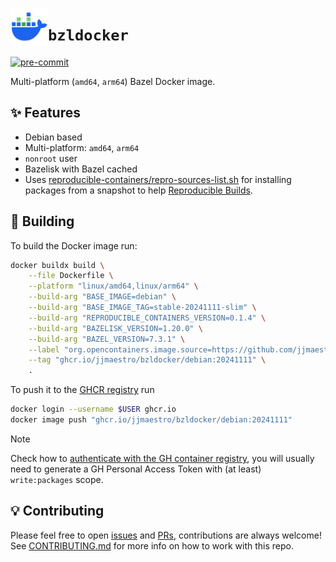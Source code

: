 <!-- markdownlint-capture -->
<!-- markdownlint-disable MD013 MD033 MD041 -->
<p style="text-align: left;">
    <img src="logo.svg" alt="bzldocker logo" title="logo" align="left" height="60" />
</p>
<!-- markdownlint-restore -->

# `bzldocker`

[![pre-commit](
    ../../actions/workflows/pre-commit.yaml/badge.svg
)](../../actions/workflows/pre-commit.yaml)

Multi-platform (`amd64`, `arm64`) Bazel Docker image.

## ✨ Features

* Debian based
* Multi-platform: `amd64`, `arm64`
* `nonroot` user
* Bazelisk with Bazel cached
* Uses [reproducible-containers/repro-sources-list.sh] for installing packages
  from a snapshot to help [Reproducible Builds].

## 🧱 Building

To build the Docker image run:

<!-- markdownlint-disable MD013 -->
```sh
docker buildx build \
    --file Dockerfile \
    --platform "linux/amd64,linux/arm64" \
    --build-arg "BASE_IMAGE=debian" \
    --build-arg "BASE_IMAGE_TAG=stable-20241111-slim" \
    --build-arg "REPRODUCIBLE_CONTAINERS_VERSION=0.1.4" \
    --build-arg "BAZELISK_VERSION=1.20.0" \
    --build-arg "BAZEL_VERSION=7.3.1" \
    --label "org.opencontainers.image.source=https://github.com/jjmaestro/bzldocker" \
    --tag "ghcr.io/jjmaestro/bzldocker/debian:20241111" \
    .
```
<!-- markdownlint-enable -->

To push it to the [GHCR registry] run

```sh
docker login --username $USER ghcr.io
docker image push "ghcr.io/jjmaestro/bzldocker/debian:20241111"
```

> [!NOTE]
> Check how to [authenticate with the GH container registry], you will usually
> need to generate a GH Personal Access Token with (at least) `write:packages`
> scope.

## 💡 Contributing

Please feel free to open [issues] and [PRs], contributions are always welcome!
See [CONTRIBUTING.md] for more info on how to work with this repo.

[CONTRIBUTING.md]: CONTRIBUTING.md
[GHCR registry]: https://github.com/jjmaestro/bzldocker/pkgs/container/bzldocker%2Fdebian
[PRs]: ../../pulls
[Reproducible Builds]: https://reproducible-builds.org
[authenticate with the GH container registry]: https://docs.github.com/en/packages/working-with-a-github-packages-registry/working-with-the-container-registry#authenticating-to-the-container-registry
[issues]: ../../issues
[reproducible-containers/repro-sources-list.sh]: https://github.com/reproducible-containers/repro-sources-list.sh
